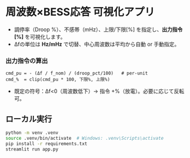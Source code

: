 # 周波数×BESS応答 可視化アプリ

- 調停率（Droop %）、不感帯（mHz）、上限/下限[%] を指定し、**出力指令[%]** を可視化します。
- Δfの単位は **Hz/mHz** で切替、中心周波数は平均から自動 or 手動指定。

### 出力指令の算出
```
cmd_pu = - (Δf / f_nom) / (droop_pct/100)   # per-unit
cmd_%  = clip(cmd_pu * 100, 下限%, 上限%)
```
- 既定の符号：Δf<0（周波数低下）→ 指令 +%（放電）。必要に応じて反転可。

## ローカル実行
```bash
python -m venv .venv
source .venv/bin/activate  # Windows: .venv\Scripts\activate
pip install -r requirements.txt
streamlit run app.py
```
